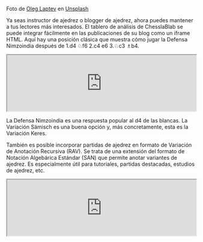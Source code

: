 Foto de [Oleg Laptev](https://unsplash.com/@snowshade?utm_content=creditCopyText&utm_medium=referral&utm_source=unsplash) en [Unsplash](https://unsplash.com/photos/white-concrete-wall-7jQh3EiS8Bs?utm_content=creditCopyText&utm_medium=referral&utm_source=unsplash)

Ya seas instructor de ajedrez o blogger de ajedrez, ahora puedes mantener a tus lectores más interesados. El tablero de análisis de ChesslaBlab se puede integrar fácilmente en las publicaciones de su blog como un iframe HTML. Aquí hay una posición clásica que muestra cómo jugar la Defensa Nimzoindia después de 1.d4 ♘f6 2.c4 e6 3.♘c3 ♗b4.

<iframe
  title="E25 Nimzo-Indian Defense: Sämisch Variation, Keres Variation"
  width="100%"
  onload="resize(this)"
  src="https://chesslablab.org/en/iframe/analysis/classical/rnbqk2r%2Fpppp1ppp%2F4pn2%2F8%2F1bPP4%2F2N5%2FPP2PPPP%2FR1BQKBNR%20w%20KQkq%20-/4.f3%20d5%205.a3%20Bxc3%2B%206.bxc3%20c5%207.cxd5%20Nxd5%208.dxc5"
>
</iframe>

La Defensa Nimzoindia es una respuesta popular al d4 de las blancas. La Variación Sämisch es una buena opción y, más concretamente, esta es la Variación Keres.

También es posible incorporar partidas de ajedrez en formato de Variación de Anotación Recursiva (RAV). Se trata de una extensión del formato de Notación Algebárica Estándar (SAN) que permite anotar variantes de ajedrez. Es especialmente útil para tutoriales, partidas destacadas, estudios de ajedrez, etc.

<iframe
  title="Lasker - Capablanca World Championship"
  width="100%"
  onload="resize(this)"
  src="https://chesslablab.org/en/iframe/annotations/classical/rnbqkbnr%2Fpppppppp%2F8%2F8%2F8%2F8%2FPPPPPPPP%2FRNBQKBNR%20w%20KQkq%20-/%7B%20Adapted%20notes%2C%20originally%20by%20J.%20R.%20Capablanca.%20%7D%201.d4%20d5%202.c4%20e6%203.Nc3%20Nf6%204.Bg5%20Be7%205.e3%20O-O%206.Nf3%20Nbd7%207.Qc2%20c6%20%287...c5%20%7B%20is%20the%20proper%20move.%20%7D%29%208.Bd3%20%288.O-O-O%20%7B%20would%20have%20been%20a%20much%20more%20energetic%20way%20of%20continuing%2C%20but%20probably%20White%20did%20not%20want%20to%20take%20the%20risk%20of%20exposing%20its%20king%20to%20a%20queen%27s%20side%20attack.%20%7D%29%208...dxc4%209.Bxc4%20Nd5%2010.Bxe7%20Qxe7%2011.O-O%20Nxc3%2012.bxc3%20b6%2013.Bd3%20g6%2014.a4%20Bb7%2015.a5%20c5%2016.Nd2%20%7B%20may%20not%20have%20been%20White%27s%20best%20move%20yet%20it%20is%20extremely%20difficult%20to%20point%20out%20anything%20better.%7D%20e5%20%7B%20is%20probably%20the%20only%20move%20to%20save%20the%20game.%20It%20was%20essential%20to%20break%20up%20White%27s%20center%20to%20create%20a%20weakness%20in%20White%27s%20game.%20This%20would%20compensate%20Black%20for%20its%20queen%20side%20weakness.%20%7D%2017.Be4%20Bxe4%2018.Qxe4%20Rae8%2019.axb6%20axb6%2020.Ra7%20exd4%2021.Qc6%20%2821.Qxe7%20%7B%20was%20slightly%20better%20but%20Black%20had%20in%20that%20case%20an%20adequate%20defense.%20%7D%29%2021...Rd8%2022.cxd4%20cxd4%2023.exd4%20%2823.Ne4%20Nb8%20%29%2023...Qf6%2024.Qxf6%20Nxf6%2025.Nf3%20Nd5%2026.Rb1%20f6%2027.Kf1%20Rf7%2028.Rba1%20Rdd7%2029.Rxd7%20Rxd7%2030.g3%20%7B%20and%20there%20was%20no%20reason%20to%20continue%20the%20game%20because%20neither%20player%20had%20much%20to%20do.%20%7D%201%2F2-1%2F2"
>
</iframe>
